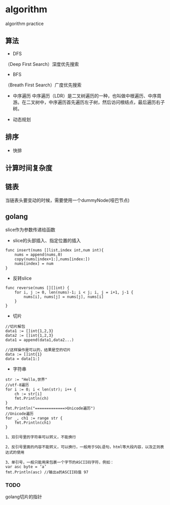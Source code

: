 # algorithm
algorithm practice



## 算法
* DFS

（Deep First Search）深度优先搜索
* BFS

（Breath First Search）广度优先搜索


* 中序遍历
中序遍历（LDR）是二叉树遍历的一种，也叫做中根遍历、中序周游。在二叉树中，中序遍历首先遍历左子树，然后访问根结点，最后遍历右子树。

* 动态规划

## 排序
* 快排

## 计算时间复杂度


## 链表
当链表头要变动的时候，需要使用一个dummyNode(哑巴节点)


## golang
slice作为参数传递给函数


* slice的头部插入、指定位置的插入
```
func insert(nums []list,index int,num int){
    nums = append(nums,0)
    copy(nums[index+1:],nums[index:])
    nums[index] = num
}
```

* 反转slice
```
func reverse(nums [][]int) {
    for i, j := 0, len(nums)-1; i < j; i, j = i+1, j-1 {
        nums[i], nums[j] = nums[j], nums[i]
    }
}
```

* 切片


```
//切片解包
data1 := []int{1,2,3}
data2 := []int{1,2,3}
data1 = append(data1,data2...)
```
```
//这样操作是可以的，结果是空的切片
data := []int{1}
data = data[1:]
```

* 字符串
```
str := "Hello,世界"
//utf-8遍历
for i := 0; i < len(str); i++ {
    ch := str[i]
    fmt.Println(ch)
}
fmt.Println("=============>Unicode遍历")
//Unicode遍历
for _, ch1 := range str {
    fmt.Println(ch1)
}
```
```
1、双引号里的字符串可以转义，不能换行

2、反引号里面的内容不能转义，可以换行，一般用于SQL语句，html等大段内容，以及正则表达式的使用

3、单引号，一般只能用来包裹一个字节的ASCII码字符，例如：
var asc byte = ‘a’
fmt.Println(asc) //输出a的ASCII码值 97
```

### TODO

golang切片的指针